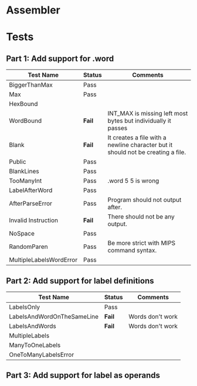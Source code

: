 # Assembler

# Tests
## Part 1: Add support for .word
| Test Name             | Status        | Comments                 |
| ----------                | ------           | ----------                           |
| BiggerThanMax     | Pass
|Max | Pass| |
| HexBound | | |
| WordBound | **Fail** | INT_MAX  is missing left most bytes but individually it passes  |
|Blank | **Fail** | It creates a file with a newline character but it should not be creating a file. |
| Public | Pass |  | |
| BlankLines | Pass | |
|TooManyInt | Pass | .word 5 5 is wrong |
| LabelAfterWord | Pass | |
|AfterParseError | Pass | Program should not output after. |
|Invalid Instruction |**Fail** | There should not be any output. |
| NoSpace | Pass | |
| RandomParen | Pass |Be more strict with MIPS command syntax. |
|MultipleLabelsWordError |Pass | |

## Part 2: Add support for label definitions
| Test Name             | Status        | Comments                 |
| ----------                | ------           | ----------                           |
| LabelsOnly | Pass | |
| LabelsAndWordOnTheSameLine | **Fail** | Words don't work |
| LabelsAndWords | **Fail** | Words don't work |
|MultipleLabels | | |
|ManyToOneLabels | | |
| OneToManyLabelsError | | |

## Part 3: Add support for label as operands
